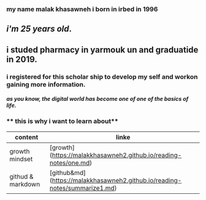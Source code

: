 ### my name malak khasawneh i born in irbed in 1996
## **_i'm 25 years old_**.
## **i studed pharmacy in yarmouk un and graduatide in 2019.**
### i registered for this scholar ship to develop my self and workon gaining more information.
#### *as you know, the digital world has become one of one of the basics of life.* 
### ** this is why i want to learn about**

content |  linke
------------ | -------------
growth mindset |[growth] (https://malakkhasawneh2.github.io/reading-notes/one.md)
githud & markdown |[github&md] (https://malakkhasawneh2.github.io/reading-notes/summarize1.md)
